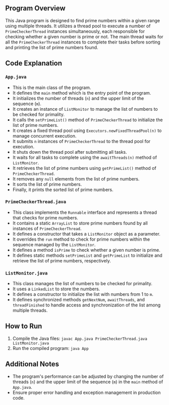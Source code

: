 ## Program Overview

This Java program is designed to find prime numbers within a given range using multiple threads. It utilizes a thread pool to execute a number of `PrimeCheckerThread` instances simultaneously, each responsible for checking whether a given number is prime or not. The main thread waits for all the `PrimeCheckerThread` instances to complete their tasks before sorting and printing the list of prime numbers found.

## Code Explanation

### `App.java`

- This is the main class of the program.
- It defines the `main` method which is the entry point of the program.
- It initializes the number of threads (`n`) and the upper limit of the sequence (`m`).
- It creates an instance of `ListMonitor` to manage the list of numbers to be checked for primality.
- It calls the `setPrimeList()` method of `PrimeCheckerThread` to initialize the list of prime numbers.
- It creates a fixed thread pool using `Executors.newFixedThreadPool(n)` to manage concurrent execution.
- It submits `n` instances of `PrimeCheckerThread` to the thread pool for execution.
- It shuts down the thread pool after submitting all tasks.
- It waits for all tasks to complete using the `awaitThreads(n)` method of `ListMonitor`.
- It retrieves the list of prime numbers using `getPrimeList()` method of `PrimeCheckerThread`.
- It removes any `null` elements from the list of prime numbers.
- It sorts the list of prime numbers.
- Finally, it prints the sorted list of prime numbers.

### `PrimeCheckerThread.java`

- This class implements the `Runnable` interface and represents a thread that checks for prime numbers.
- It contains a static `ArrayList` to store prime numbers found by all instances of `PrimeCheckerThread`.
- It defines a constructor that takes a `ListMonitor` object as a parameter.
- It overrides the `run` method to check for prime numbers within the sequence managed by the `ListMonitor`.
- It defines a method `isPrime` to check whether a given number is prime.
- It defines static methods `setPrimeList` and `getPrimeList` to initialize and retrieve the list of prime numbers, respectively.

### `ListMonitor.java`

- This class manages the list of numbers to be checked for primality.
- It uses a `LinkedList` to store the numbers.
- It defines a constructor to initialize the list with numbers from 1 to `m`.
- It defines synchronized methods `getNextNum`, `awaitThreads`, and `threadFinished` to handle access and synchronization of the list among multiple threads.

## How to Run

1. Compile the Java files: `javac App.java PrimeCheckerThread.java ListMonitor.java`
2. Run the compiled program: `java App`

## Additional Notes

- The program's performance can be adjusted by changing the number of threads (`n`) and the upper limit of the sequence (`m`) in the `main` method of `App.java`.
- Ensure proper error handling and exception management in production code.



